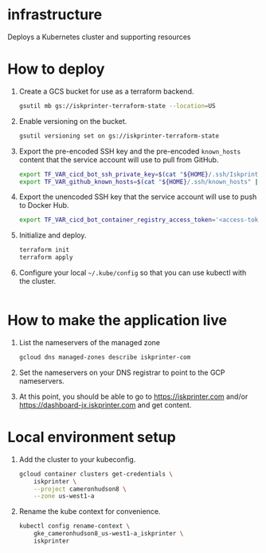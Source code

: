 # infrastructure

Deploys a Kubernetes cluster and supporting resources

# How to deploy

1. Create a GCS bucket for use as a terraform backend.
    ```bash
    gsutil mb gs://iskprinter-terraform-state --location=US
    ```

1. Enable versioning on the bucket.
    ```bash
    gsutil versioning set on gs://iskprinter-terraform-state
    ```

1. Export the pre-encoded SSH key and the pre-encoded `known_hosts` content that the service account will use to pull from GitHub.
    ```bash
    export TF_VAR_cicd_bot_ssh_private_key=$(cat "${HOME}/.ssh/IskprinterGitBot.id_rsa" | base64)
    export TF_VAR_github_known_hosts=$(cat "${HOME}/.ssh/known_hosts" | grep 'github' | base64)
    ```

1. Export the unencoded SSH key that the service account will use to push to Docker Hub.
    ```bash
    export TF_VAR_cicd_bot_container_registry_access_token='<access-token>'
    ```

1. Initialize and deploy.
    ```bash
    terraform init
    terraform apply
    ```

1. Configure your local `~/.kube/config` so that you can use kubectl with the cluster.
    ```bash
    
    ```

# How to make the application live

1. List the nameservers of the managed zone
    ```bash
    gcloud dns managed-zones describe iskprinter-com
    ```
    

1. Set the nameservers on your DNS registrar to point to the GCP nameservers.

1. At this point, you should be able to go to https://iskprinter.com and/or https://dashboard-jx.iskprinter.com and get content.

# Local environment setup

1. Add the cluster to your kubeconfig.
    ```bash
    gcloud container clusters get-credentials \
        iskprinter \
        --project cameronhudson8 \
        --zone us-west1-a
    ```

1. Rename the kube context for convenience.
    ```bash
    kubectl config rename-context \
        gke_cameronhudson8_us-west1-a_iskprinter \
        iskprinter
    ```
